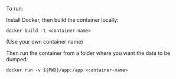 To run:

Install Docker, then build the container locally:

`docker build -t <container-name>`

(Use your own container name)

Then run the container from a folder where you want the data to be dumped:

`docker run -v ${PWD}/app:/app <container-name>`
